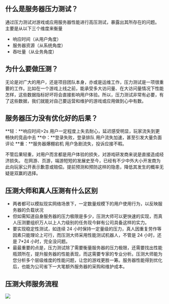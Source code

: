 ## 什么是服务器压力测试？
通过压力测试对游戏或应用服务器性能进行高压测试，暴露出其所存在的问题。
主要是从以下三个维度来衡量
- 响应时间（从用户角度）
- 服务器资源（从系统角度）
- 吞吐量（从业务角度）

## 为什么要做压测？
无论是对广大的用户，还是项目团队本身，亦或是运维工作，压力测试是一项很重要的工作。比如在一个游戏上线之前，能承受多大访问量、在大访问量情况下性能怎样，这些数据指标好坏将会直接影响用户体验。所以，压力测试非常有必要，有了这些数据，我们就能对自己要运营和维护的游戏或应用做到心中有数。

## 服务器压力没有优化好的后果？
**轻：**响应时间>2s 用户一定程度上失去耐心，延迟感受明显，玩家流失到更畅快的竞品中去
**中：**登录失败，登录排队 用户流失加速，甚至引发大量负面评论
**重：**服务器爆棚宕机 用户急剧流失，投诉应接不暇。

不管后果轻重，对用户而言都是用户体验的损失，对游戏研发商来说是直接造成经济损失。
在网游、页游，端游短短的发展史至今，已经有不少中外大小开发商为此向玩家公开表示歉意或赔偿。提前预测和预防这样的隐患，降低其发生的概率无疑是双赢的选择。

## 压测大师和真人压测有什么区别
- 两者都可以模拟现实网络场景下，一定数量规模下的用户使用行为，以反映服务器的负载状况
- 但如需知道自身服务器的压力极限是多少，压测大师可以更快速的实现，而真人压测要组织万人以上人力级别的任务现今鲜有公司具备这样的实力。
- 要实现稳定性测试，如连续 24 小时保持一定量级的压力，真人因重复劳作等因素只能理论上可行，而压测大师采用性能测试机器人，不管是 24 小时，还是 7*24 小时，完全没问题。
- 最最重要的点是，压力测试除了需要衡量服务器的压力极限，还需要找出性能瓶颈所在，提升服务器的性能表现，而这需要专家的专业分析。压测大师能为您分析多个层级维度的性能问题，让您的游戏更胜一筹。服务器性能得到优化后，也能为公司省下一大笔额外服务器的采购和维护成本。

## 压测大师服务流程
![](//mc.qcloudimg.com/static/img/3e25ddb6d6754bd50056b03ba2deb24a/image.png)